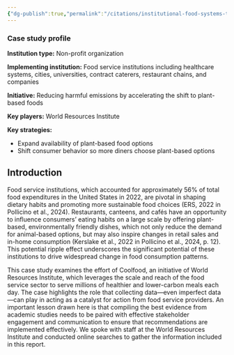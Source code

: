 ```yaml
---
{"dg-publish":true,"permalink":"/citations/institutional-food-systems-transformation-quantitative-analysis-of-coolfood-s-intervention-framework-rethink-priorities/","tags":["#institutional_change case_study"],"created":"2025-10-23T17:42:46.683+01:00","updated":"2025-10-23T18:12:10.259+01:00"}
---
```


### Case study profile

**Institution type:** Non-profit organization

**Implementing institution:** Food service institutions including healthcare systems, cities, universities, contract caterers, restaurant chains, and companies

**Initiative:** Reducing harmful emissions by accelerating the shift to plant-based foods

**Key players:** World Resources Institute

**Key strategies:**

* Expand availability of plant-based food options
* Shift consumer behavior so more diners choose plant-based options

## Introduction

Food service institutions, which accounted for approximately 56% of total food expenditures in the United States in 2022, are pivotal in shaping dietary habits and promoting more sustainable food choices (ERS, 2022 in Pollicino et al., 2024). Restaurants, canteens, and cafés have an opportunity to influence consumers’ eating habits on a large scale by offering plant-based, environmentally friendly dishes, which not only reduce the demand for animal-based options, but may also inspire changes in retail sales and in-home consumption (Kerslake et al., 2022 in Pollicino et al., 2024, p. 12). This potential ripple effect underscores the significant potential of these institutions to drive widespread change in food consumption patterns.

This case study examines the effort of Coolfood, an initiative of World Resources Institute, which leverages the scale and reach of the food service sector to serve millions of healthier and lower-carbon meals each day. The case highlights the role that collecting data—even imperfect data—can play in acting as a catalyst for action from food service providers. An important lesson drawn here is that compiling the best evidence from academic studies needs to be paired with effective stakeholder engagement and communication to ensure that recommendations are implemented effectively. We spoke with staff at the World Resources Institute and conducted online searches to gather the information included in this report.